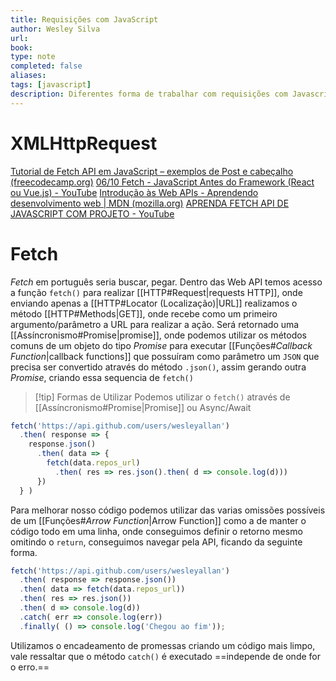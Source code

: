 ```yaml
---
title: Requisições com JavaScript
author: Wesley Silva
url:
book:
type: note
completed: false
aliases:
tags: [javascript]
description: Diferentes forma de trabalhar com requisições com Javascript
---
```

# XMLHttpRequest
[Tutorial de Fetch API em JavaScript – exemplos de Post e cabeçalho (freecodecamp.org)](https://www.freecodecamp.org/portuguese/news/tutorial-de-fetch-api-em-javascript-exemplos-de-post-e-cabecalho/)
[06/10 Fetch - JavaScript Antes do Framework (React ou Vue.js) - YouTube](https://www.youtube.com/watch?v=fhIDgAfuJZ8)
[Introdução às Web APIs - Aprendendo desenvolvimento web | MDN (mozilla.org)](https://developer.mozilla.org/pt-BR/docs/Learn/JavaScript/Client-side_web_APIs/Introduction)
[APRENDA FETCH API DE JAVASCRIPT COM PROJETO - YouTube](https://www.youtube.com/watch?v=qIGYM4S8x50)

# Fetch
_Fetch_ em português seria buscar, pegar. Dentro das Web API temos acesso a função `fetch()` para realizar [[HTTP#Request|requests HTTP]], onde enviando apenas a [[HTTP#Locator (Localização)|URL]] realizamos o método [[HTTP#Methods|GET]], onde recebe como um primeiro argumento/parâmetro a URL para realizar a ação. Será retornado uma [[Assíncronismo#Promise|promise]], onde podemos utilizar os métodos comuns de um objeto do tipo _Promise_ para executar [[Funções#*Callback Function*|callback functions]] que possuíram como parâmetro um `JSON` que precisa ser convertido através do método `.json()`, assim gerando outra _Promise_, criando essa sequencia de `fetch()`

>[!tip] Formas de Utilizar
>Podemos utilizar o `fetch()` através de  [[Assíncronismo#Promise|Promise]] ou Async/Await

```js
fetch('https://api.github.com/users/wesleyallan')
  .then( response => {
    response.json()
      .then( data => {
        fetch(data.repos_url)
          .then( res => res.json().then( d => console.log(d)))
      })
  } )
```

Para melhorar nosso código podemos utilizar das varias omissões possíveis de um [[Funções#*Arrow Function*|Arrow Function]] como a de manter o código todo em uma linha, onde conseguimos definir o retorno mesmo omitindo o `return`, conseguimos navegar pela API, ficando da seguinte forma.

```js
fetch('https://api.github.com/users/wesleyallan')
  .then( response => response.json())
  .then( data => fetch(data.repos_url))
  .then( res => res.json())
  .then( d => console.log(d))
  .catch( err => console.log(err))
  .finally( () => console.log('Chegou ao fim'));
```

Utilizamos o encadeamento de promessas criando um código mais limpo, vale ressaltar que o método `catch()` é  executado ==independe de onde for o erro.==
